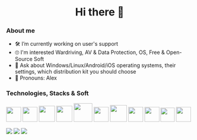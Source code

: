 <h1 align="center">Hi there 👋</h1>

### About me
- 🛠 I’m currently working on user's support
- 🙄 I'm interested Wardriving, AV & Data Protection, OS, Free & Open-Source Soft
- 💬 Ask about Windows/Linux/Android/iOS operating systems, their settings, which distribution kit you should choose
- 🤝 Pronouns: Alex
  
### Technologies, Stacks & Soft
<a href=https://www.kali.org/><img height="40" src="https://www.wizcase.com/wp-content/uploads/2022/07/Kali-Linux-logo.png"></a>
<a href=https://www.parrotsec.org/><img height="40" src="https://jessehirsh.com/content/images/size/w960/2020/08/Parrot_Logo.png"></a>
<a href=https://www.elcomsoft.com/><img height="43" src="https://i.ibb.co/b6L24t9/62-G-ab-ON-400x400-removebg-preview.png"></a>
<a href=https://www.passware.com/kit-forensic/><img height="43" src="https://downloadly.ir/wp-content/uploads/2021/05/Passware-Kit-Forensic.png"></a>
<a href=https://github.com/0x90/wifi-arsenal/><img height="50" src="https://kismac-ng.org/wp-content/uploads/2019/01/useWifiSecurity-372x372.png"></a>
<a href=https://www.vmware.com/><img height="40" src="https://upload.wikimedia.org/wikipedia/commons/thumb/5/5a/Vmware_workstation_16_icon.svg/1200px-Vmware_workstation_16_icon.svg.png"></a>
<a href=https://www.virtualbox.org/><img height="45" src="https://iili.io/HQ6gZa1.png"></a>
<a href=https://wordpress.com/><img height="40" src="https://upload.wikimedia.org/wikipedia/commons/thumb/9/98/WordPress_blue_logo.svg/1200px-WordPress_blue_logo.svg.png"></a>
<a href=https://developer.android.com/studio/><img height="40" src="https://i.ibb.co/ngHfG5q/pasted-image-0-removebg-preview.png"></a>
<a href=https://distrowatch.com/><img height="38" src="https://upload.wikimedia.org/wikipedia/commons/thumb/3/35/Tux.svg/1727px-Tux.svg.png"></a>
<a href=https://code.visualstudio.com/><img height="40" src="https://upload.wikimedia.org/wikipedia/commons/thumb/9/9a/Visual_Studio_Code_1.35_icon.svg/1200px-Visual_Studio_Code_1.35_icon.svg.png"></a>

![](http://github-profile-summary-cards.vercel.app/api/cards/profile-details?username=marvellz&theme=2077)
![](http://github-profile-summary-cards.vercel.app/api/cards/stats?username=marvellz&theme=2077)
![](http://github-profile-summary-cards.vercel.app/api/cards/productive-time?username=marvellz&theme=2077&utcOffset=8)

<!---
<a href=/><img height="50" src=""></a>
<a href=/><img height="50" src=""></a>
-->
